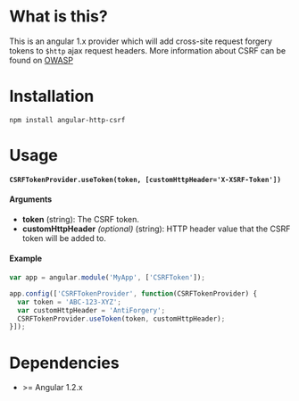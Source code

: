 # What is this?
This is an angular 1.x provider which will add cross-site request forgery tokens to `$http` ajax request headers. More information about CSRF can be found on [OWASP](https://www.owasp.org/index.php/Cross-Site_Request_Forgery_(CSRF))

# Installation

`npm install angular-http-csrf`

# Usage

#### `CSRFTokenProvider.useToken(token, [customHttpHeader='X-XSRF-Token'])`

#### Arguments
- **token** (string): The CSRF token.
- **customHttpHeader** *(optional)* (string): HTTP header value that the CSRF token will be added to.

#### Example

```js
var app = angular.module('MyApp', ['CSRFToken']);

app.config(['CSRFTokenProvider', function(CSRFTokenProvider) {
  var token = 'ABC-123-XYZ';
  var customHttpHeader = 'AntiForgery';
  CSRFTokenProvider.useToken(token, customHttpHeader);
}]);
```

# Dependencies

- \>= Angular 1.2.x
